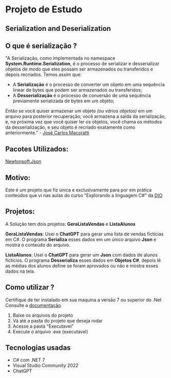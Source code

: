 # Projeto de Estudo
## Serialization and Deserialization
## **O que é serialização ?**

"A Serialização, como implementada no namespace  **System.Runtime.Serialization**, é o processo de serializar e desserializar objetos de modo que eles possam ser armazenados ou transferidos e depois recriados. Temos assim que:

-   A  **Serialização**  é o processo de converter um objeto em uma sequência linear de bytes que podem ser armazenados ou transferidos;
-   A  **Desserialização**  é o processo de conversão de uma sequência previamente serializada de bytes em um objeto;

Então se você quiser armazenar um objeto  _(ou vários objetos)_  em um arquivo para posterior recuperação, você armazena a saída da serialização, e, na próxima vez que você quiser ler os objetos, você chama os métodos da desserialização, e seu objeto é recriado exatamente como anteriormente." - [José Carlos Macoratti](http://www.macoratti.net/)

## Pacotes Utilizados:

 [Newtonsoft.Json](https://www.nuget.org/packages/Newtonsoft.Json)
## Motivo:
Este é um projeto que fiz única e exclusivamente para por em prática conteúdos que vi nas aulas do curso "Explorando a linguagem C#" da [DIO](https://web.dio.me/home)
## Projetos:
A Solução tem dois projetos: **GeraListaVendas** e **ListaAlunos**

**GeraListaVendas**: Usei o **ChatGPT** para gerar uma lista de vendas fictícias em C#. O programa **Serializa** esses dados em um único arquivo **Json** e mostra o conteúdo do arquivo.

**ListaAlunos**: Usei o **ChatGPT** para gerar um **Json** com dados de alunos fictícios. O programa **Desserializa** esses dados em **Objetos C#**, depois lê as médias dos alunos define se foram aprovados ou não e mostra esses dados na tela.

## Como utilizar ?
Certifique de ter instalado em sua maquina a versão 7 ou superior do .Net Consulte a [documentação](https://learn.microsoft.com/pt-br/dotnet/core/install/)

 1. Baixe os arquivos do projeto
 2. Vá até a pasta do projeto que deseja rodar
 3. Acesse a pasta "Executavel"
 4. Execute o arquivo .exe (executavel)

## Tecnologias usadas
- C# com .NET 7
- Visual Studio Community 2022
- ChatGPT
